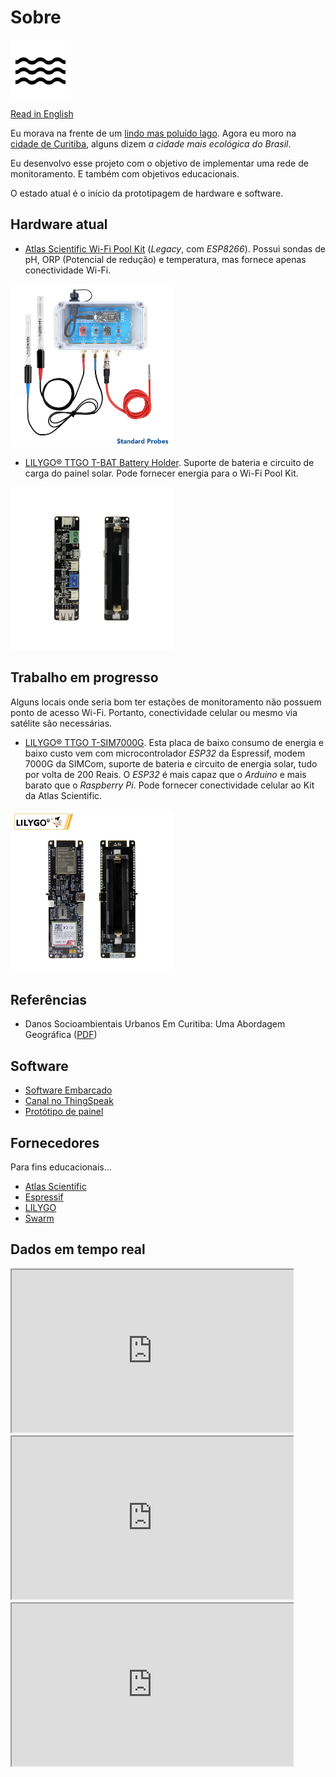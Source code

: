 # Sobre

<img src="https://raw.githubusercontent.com/dirceu-jr/ambient-water-quality/master/readme_files/water_FILL0_wght400_GRAD0_opsz48.svg" align="middle">

[Read in English](https://dirceu-jr.github.io/ambient-water-quality/)

Eu morava na frente de um [lindo mas poluído lago](https://pt.wikipedia.org/wiki/Ficheiro:Lago_Igap%C3%B3_Londrina.jpg). Agora eu moro na [cidade de Curitiba](https://pt.wikipedia.org/wiki/Curitiba), alguns dizem <i>a cidade mais ecológica do Brasil</i>.

Eu desenvolvo esse projeto com o objetivo de implementar uma rede de monitoramento. E também com objetivos educacionais.

O estado atual é o início da prototipagem de hardware e software.

## Hardware atual

- [Atlas Scientific Wi-Fi Pool Kit](https://atlas-scientific.com/kits/wi-fi-pool-kit/) (<i>Legacy</i>, com <i>ESP8266</i>). Possui sondas de pH, ORP (Potencial de redução) e temperatura, mas fornece apenas conectividade Wi-Fi.

<a target="_blank" href="https://atlas-scientific.com/kits/wi-fi-pool-kit/"><img alt="Atlas Scientific Wi-Fi Pool Kit" width="260" src="https://raw.githubusercontent.com/dirceu-jr/ambient-water-quality/master/readme_files/wi-fi-pk01.jpeg"></a>

- [LILYGO® TTGO T-BAT Battery Holder](https://pt.aliexpress.com/item/4001156737871.html). Suporte de bateria e circuito de carga do painel solar. Pode fornecer energia para o Wi-Fi Pool Kit.

<a target="_blank" href="https://pt.aliexpress.com/item/4001156737871.html"><img alt="LILYGO® TTGO T-BAT Suporte de Bateria" width="260" src="https://raw.githubusercontent.com/dirceu-jr/ambient-water-quality/master/readme_files/lilygo-ttgo-t-bat.webp"></a>

## Trabalho em progresso

Alguns locais onde seria bom ter estações de monitoramento não possuem ponto de acesso Wi-Fi. Portanto, conectividade celular ou mesmo via satélite são necessárias.

- [LILYGO® TTGO T-SIM7000G](https://pt.aliexpress.com/item/4000542688096.html). Esta placa de baixo consumo de energia e baixo custo vem com microcontrolador <i>ESP32</i> da Espressif, modem 7000G da SIMCom, suporte de bateria e circuito de energia solar, tudo por volta de 200 Reais. O <i>ESP32</i> é mais capaz que o <i>Arduino</i> e mais barato que o <i>Raspberry Pi</i>. Pode fornecer conectividade celular ao Kit da Atlas Scientific.

<a target="_blank" href="https://pt.aliexpress.com/item/4000542688096.html"><img alt="LILYGO® TTGO T-SIM7000G" width="260" src="https://raw.githubusercontent.com/dirceu-jr/ambient-water-quality/master/readme_files/lilygo-t-sim7000g.webp"></a>

## Referências

- Danos Socioambientais Urbanos Em Curitiba: Uma Abordagem Geográfica ([PDF](https://github.com/dirceu-jr/ambient-water-quality/blob/master/references/danos-socioambientais-urbanos-em-curitiba-uma-abordagem-geografica.pdf))

## Software

- [Software Embarcado](https://github.com/dirceu-jr/ambient-water-quality/blob/master/firmware/legacy_pool_kit.ino)
- [Canal no ThingSpeak](https://thingspeak.com/channels/1956479/)
- [Protótipo de painel](https://dirceu-jr.github.io/ambient-water-quality/dashboard/)

## Fornecedores

Para fins educacionais...

- [Atlas Scientific](https://atlas-scientific.com/)
- [Espressif](https://www.espressif.com/)
- [LILYGO](https://pt.aliexpress.com/store/2090076)
- [Swarm](https://swarm.space/)

## Dados em tempo real

<iframe width="450" height="260" src="https://thingspeak.com/channels/1643222/charts/1?bgcolor=%23ffffff&color=%23d62020&dynamic=true&results=60&title=pH&type=line"></iframe>

<iframe width="450" height="260" src="https://thingspeak.com/channels/1643222/charts/2?bgcolor=%23ffffff&color=%23d62020&dynamic=true&results=60&title=ORP&type=line"></iframe>

<iframe width="450" height="260" src="https://thingspeak.com/channels/1643222/charts/3?bgcolor=%23ffffff&color=%23d62020&dynamic=true&results=60&title=Temp&type=line"></iframe>
